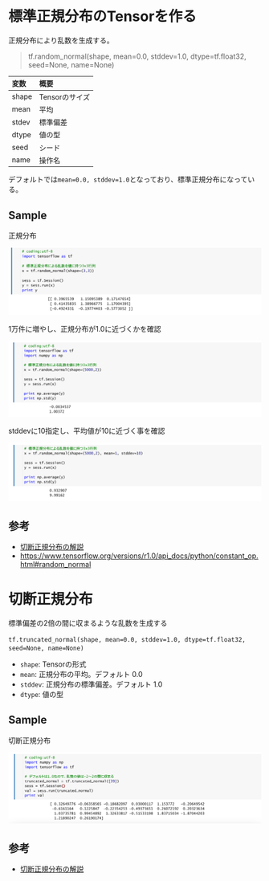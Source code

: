 # 標準正規分布のTensorを作る

正規分布により乱数を生成する。

> tf.random_normal(shape, mean=0.0, stddev=1.0, dtype=tf.float32, seed=None, name=None)


|変数|概要|
|:--|:--|
|shape|Tensorのサイズ|
|mean|平均|
|stdev|標準偏差| 
|dtype|値の型|
|seed|シード|
|name|操作名|

デフォルトでは`mean=0.0, stddev=1.0`となっており、標準正規分布になっている。

## Sample

正規分布

![](/img/normal01.png)

1万件に増やし、正規分布が1.0に近づくかを確認　

![](/img/normal02.png)

stddevに10指定し、平均値が10に近づく事を確認

![](/img/normal03.png)

## 参考

* [切断正規分布の解説](https://ja.wikipedia.org/wiki/%E5%88%87%E6%96%AD%E6%AD%A3%E8%A6%8F%E5%88%86%E5%B8%83)
* https://www.tensorflow.org/versions/r1.0/api_docs/python/constant_op.html#random_normal

# 切断正規分布

標準偏差の2倍の間に収まるような乱数を生成する

`tf.truncated_normal(shape, mean=0.0, stddev=1.0, dtype=tf.float32, seed=None, name=None)`

* `shape`: Tensorの形式
* `mean`: 正規分布の平均。デフォルト 0.0
* `stddev`: 正規分布の標準偏差。デフォルト 1.0
* `dtype`: 値の型

## Sample

切断正規分布

![](/img/normal04.png)



## 参考

* [切断正規分布の解説](https://ja.wikipedia.org/wiki/%E5%88%87%E6%96%AD%E6%AD%A3%E8%A6%8F%E5%88%86%E5%B8%83)
